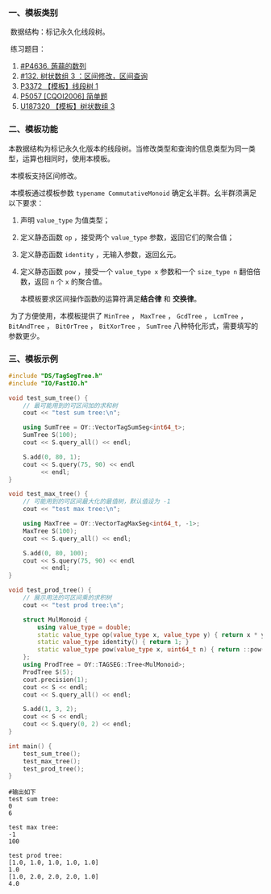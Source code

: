 ### 一、模板类别

​ 数据结构：标记永久化线段树。

​ 练习题目：

1. [#P4636. 蒟蒻的数列](https://new.bzoj.org:88/p/P4636)
2. [#132. 树状数组 3 ：区间修改，区间查询](https://loj.ac/p/132)
3. [P3372 【模板】线段树 1](https://www.luogu.com.cn/problem/P3372)
4. [P5057 [CQOI2006] 简单题](https://www.luogu.com.cn/problem/P5057)
5. [U187320 【模板】树状数组 3](https://www.luogu.com.cn/problem/U187320)

### 二、模板功能

​ 本数据结构为标记永久化版本的线段树。当修改类型和查询的信息类型为同一类型，运算也相同时，使用本模板。

​ 本模板支持区间修改。

​ 本模板通过模板参数 `typename CommutativeMonoid` 确定幺半群。幺半群须满足以下要求：

1. 声明 `value_type` 为值类型；

2. 定义静态函数 `op` ，接受两个 `value_type` 参数，返回它们的聚合值；

3. 定义静态函数 `identity` ，无输入参数，返回幺元。

4. 定义静态函数 `pow` ，接受一个 `value_type x` 参数和一个 `size_type n` 翻倍倍数，返回 `n` 个 `x` 的聚合值。

   本模板要求区间操作函数的运算符满足**结合律** 和 **交换律**。

​ 为了方便使用，本模板提供了 `MinTree` ， `MaxTree` ， `GcdTree` ， `LcmTree` ， `BitAndTree` ， `BitOrTree` ， `BitXorTree` ， `SumTree` 八种特化形式，需要填写的参数更少。

### 三、模板示例

```c++
#include "DS/TagSegTree.h"
#include "IO/FastIO.h"

void test_sum_tree() {
    // 最可能用到的可区间加的求和树
    cout << "test sum tree:\n";

    using SumTree = OY::VectorTagSumSeg<int64_t>;
    SumTree S(100);
    cout << S.query_all() << endl;

    S.add(0, 80, 1);
    cout << S.query(75, 90) << endl
         << endl;
}

void test_max_tree() {
    // 可能用到的可区间最大化的最值树，默认值设为 -1
    cout << "test max tree:\n";

    using MaxTree = OY::VectorTagMaxSeg<int64_t, -1>;
    MaxTree S(100);
    cout << S.query_all() << endl;

    S.add(0, 80, 100);
    cout << S.query(75, 90) << endl
         << endl;
}

void test_prod_tree() {
    // 展示用法的可区间乘的求积树
    cout << "test prod tree:\n";

    struct MulMonoid {
        using value_type = double;
        static value_type op(value_type x, value_type y) { return x * y; }
        static value_type identity() { return 1; }
        static value_type pow(value_type x, uint64_t n) { return ::pow(x, n); }
    };
    using ProdTree = OY::TAGSEG::Tree<MulMonoid>;
    ProdTree S(5);
    cout.precision(1);
    cout << S << endl;
    cout << S.query_all() << endl;

    S.add(1, 3, 2);
    cout << S << endl;
    cout << S.query(0, 2) << endl;
}

int main() {
    test_sum_tree();
    test_max_tree();
    test_prod_tree();
}
```

```
#输出如下
test sum tree:
0
6

test max tree:
-1
100

test prod tree:
[1.0, 1.0, 1.0, 1.0, 1.0]
1.0
[1.0, 2.0, 2.0, 2.0, 1.0]
4.0

```
